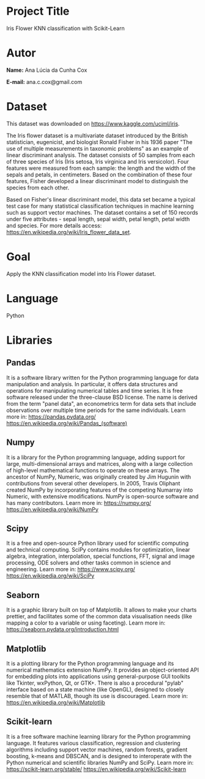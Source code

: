 # Project Title
Iris Flower KNN classification with Scikit-Learn

# Autor
<p><b>Name:</b> Ana Lúcia da Cunha Cox</p>
<p><b>E-mail:</b> ana.c.cox@gmail.com</p>

# Dataset
This dataset was downloaded on https://www.kaggle.com/uciml/iris.

The Iris flower dataset is a multivariate dataset introduced by the British statistician, eugenicist, and biologist Ronald Fisher in his 1936 paper "The use of multiple measurements in taxonomic problems" as an example of linear discriminant analysis. The dataset consists of 50 samples from each of three species of Iris (Iris setosa, Iris virginica and Iris versicolor). Four features were measured from each sample: the length and the width of the sepals and petals, in centimeters. Based on the combination of these four features, Fisher developed a linear discriminant model to distinguish the species from each other.

Based on Fisher's linear discriminant model, this data set became a typical test case for many statistical classification techniques in machine learning such as support vector machines. The dataset contains a set of 150 records under five attributes - sepal length, sepal width, petal length, petal width and species. For more details access: https://en.wikipedia.org/wiki/Iris_flower_data_set.

# Goal
Apply the KNN classification model into Iris Flower dataset.

# Language 
Python

# Libraries
## Pandas
It is a software library written for the Python programming language for data manipulation and analysis. In particular, it offers data structures and operations for manipulating numerical tables and time series. It is free software released under the three-clause BSD license. The name is derived from the term "panel data", an econometrics term for data sets that include observations over multiple time periods for the same individuals.
Learn more in: 
https://pandas.pydata.org/
https://en.wikipedia.org/wiki/Pandas_(software)

## Numpy
It is a library for the Python programming language, adding support for large, multi-dimensional arrays and matrices, along with a large collection of high-level mathematical functions to operate on these arrays. The ancestor of NumPy, Numeric, was originally created by Jim Hugunin with contributions from several other developers. In 2005, Travis Oliphant created NumPy by incorporating features of the competing Numarray into Numeric, with extensive modifications. NumPy is open-source software and has many contributors.
Learn more in:
https://numpy.org/
https://en.wikipedia.org/wiki/NumPy

## Scipy
It is a free and open-source Python library used for scientific computing and technical computing. SciPy contains modules for optimization, linear algebra, integration, interpolation, special functions, FFT, signal and image processing, ODE solvers and other tasks common in science and engineering.
Learn more in:
https://www.scipy.org/
https://en.wikipedia.org/wiki/SciPy

## Seaborn
It is a graphic library built on top of Matplotlib. It allows to make your charts prettier, and facilitates some of the common data visualisation needs (like mapping a color to a variable or using faceting).
Learn more in:
https://seaborn.pydata.org/introduction.html

## Matplotlib
It is a plotting library for the Python programming language and its numerical mathematics extension NumPy. It provides an object-oriented API for embedding plots into applications using general-purpose GUI toolkits like Tkinter, wxPython, Qt, or GTK+. There is also a procedural "pylab" interface based on a state machine (like OpenGL), designed to closely resemble that of MATLAB, though its use is discouraged.
Learn more in:
https://en.wikipedia.org/wiki/Matplotlib

## Scikit-learn
It is a free software machine learning library for the Python programming language. It features various classification, regression and clustering algorithms including support vector machines, random forests, gradient boosting, k-means and DBSCAN, and is designed to interoperate with the Python numerical and scientific libraries NumPy and SciPy.
Learn more in: 
https://scikit-learn.org/stable/
https://en.wikipedia.org/wiki/Scikit-learn
